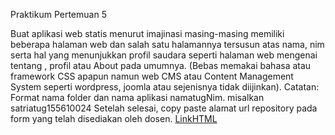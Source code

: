 Praktikum Pertemuan 5 

Buat aplikasi web statis menurut imajinasi masing-masing memiliki beberapa halaman web dan salah satu halamannya tersusun atas nama, nim serta hal yang menunjukkan profil saudara seperti halaman web mengenai tentang , profil atau About pada umumnya. (Bebas memakai bahasa atau framework CSS apapun namun web CMS atau Content Management System seperti wordpress, joomla atau sejenisnya tidak diijinkan).
Catatan: Format nama folder dan nama aplikasi namatugNim. misalkan satriatug155610024
Setelah selesai, copy paste alamat url repository pada form yang telah disediakan oleh dosen.
[LinkHTML](https://github.com/ajimaruf15/nururritug185610007/blob/main/nurajimaruf185610007.html)